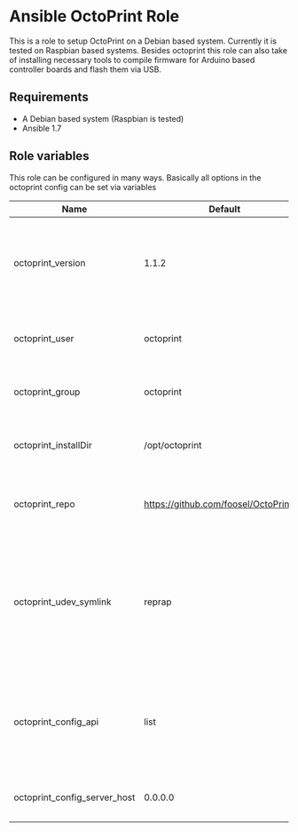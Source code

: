 # Ansible OctoPrint Role
This is a role to setup OctoPrint on a Debian based system. Currently it is tested on Raspbian based systems.
Besides octoprint this role can also take of installing necessary tools to compile firmware for Arduino based controller boards and flash them via USB.

## Requirements
* A Debian based system (Raspbian is tested)
* Ansible 1.7

## Role variables
This role can be configured in many ways. Basically all options in the octoprint config can be set via variables

Name | Default | Description
-----|---------|------------
octoprint_version | 1.1.2 | What octoprint version to checkout. This should be a branch or tag name.
octoprint_user | octoprint | The system user under which octoprint runs.
octoprint_group | octoprint | The system group used for octoprint.
octoprint_installDir | /opt/octoprint | Where to checkout the octoprint sources.
octoprint_repo | https://github.com/foosel/OctoPrint.git | What upstream repo to use. Useful for using forks.
octoprint_udev_symlink | reprap | This role can create a symlink for your serial port so you always find your printer. This is the name for the symlink.
octoprint_config_api | list | This is a list of named properties configuring the api section of the octoprint config. 
octoprint_config_server_host | 0.0.0.0 | Octoprint should bind to these IP addresses